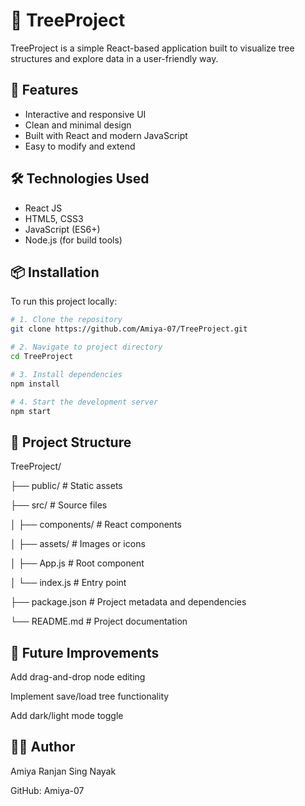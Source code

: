 
# 🌳 TreeProject

TreeProject is a simple React-based application built to visualize tree structures and explore data in a user-friendly way.

## 🚀 Features
- Interactive and responsive UI
- Clean and minimal design
- Built with React and modern JavaScript
- Easy to modify and extend

## 🛠️ Technologies Used
- React JS
- HTML5, CSS3
- JavaScript (ES6+)
- Node.js (for build tools)

## 📦 Installation

To run this project locally:

```bash
# 1. Clone the repository
git clone https://github.com/Amiya-07/TreeProject.git

# 2. Navigate to project directory
cd TreeProject

# 3. Install dependencies
npm install

# 4. Start the development server
npm start

```


## 🌳 Project Structure

TreeProject/

├── public/ # Static assets

├── src/ # Source files

│ ├── components/ # React components

│ ├── assets/ # Images or icons

│ ├── App.js # Root component

│ └── index.js # Entry point

├── package.json # Project metadata and dependencies

└── README.md # Project documentation 




## 🧠 Future Improvements

Add drag-and-drop node editing

Implement save/load tree functionality

Add dark/light mode toggle

## 👨‍💻 Author

Amiya Ranjan Sing Nayak

GitHub: Amiya-07


